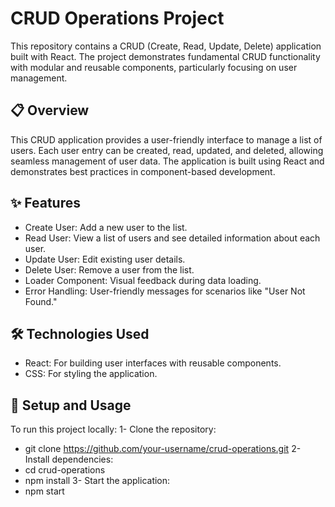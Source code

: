 # CRUD Operations Project
This repository contains a CRUD (Create, Read, Update, Delete) application built with React. The project demonstrates fundamental CRUD functionality with modular and reusable components, particularly focusing on user management.

## 📋 Overview
This CRUD application provides a user-friendly interface to manage a list of users. Each user entry can be created, read, updated, and deleted, allowing seamless management of user data. The application is built using React and demonstrates best practices in component-based development.

## ✨ Features
- Create User: Add a new user to the list.
- Read User: View a list of users and see detailed information about each user.
- Update User: Edit existing user details.
- Delete User: Remove a user from the list.
- Loader Component: Visual feedback during data loading.
- Error Handling: User-friendly messages for scenarios like "User Not Found."

## 🛠️ Technologies Used
- React: For building user interfaces with reusable components.
- CSS: For styling the application.

## 🚀 Setup and Usage
To run this project locally:
1- Clone the repository: 
  - git clone https://github.com/your-username/crud-operations.git
2- Install dependencies:
  - cd crud-operations
  - npm install
3- Start the application:
  - npm start
